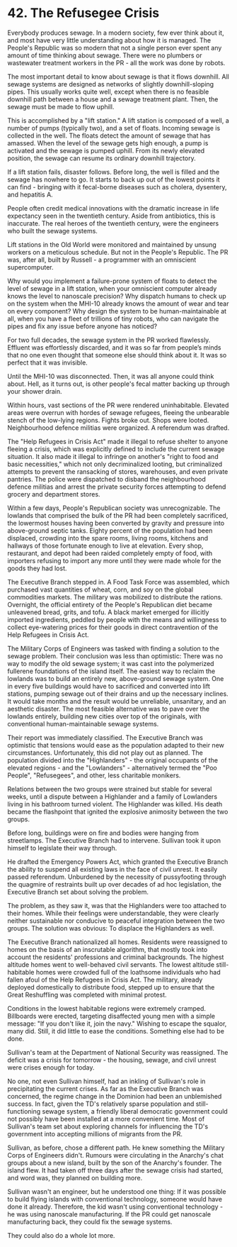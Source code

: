 # 42. The Refusegee Crisis

Everybody produces sewage. In a modern society, few ever think about it, and most have very little understanding about how it is managed. The People's Republic was so modern that not a single person ever spent any amount of time thinking about sewage. There were no plumbers or wastewater treatment workers in the PR - all the work was done by robots.

The most important detail to know about sewage is that it flows downhill. All sewage systems are designed as networks of slightly downhill-sloping pipes. This usually works quite well, except when there is no feasible downhill path between a house and a sewage treatment plant. Then, the sewage must be made to flow uphill. 

This is accomplished by a "lift station." A lift station is composed of a well, a number of pumps (typically two), and a set of floats. Incoming sewage is collected in the well. The floats detect the amount of sewage that has amassed. When the level of the sewage gets high enough, a pump is activated and the sewage is pumped uphill. From its newly elevated position, the sewage can resume its ordinary downhill trajectory.

If a lift station fails, disaster follows. Before long, the well is filled and the sewage has nowhere to go. It starts to back up out of the lowest points it can find - bringing with it fecal-borne diseases such as cholera, dysentery, and hepatitis A.

People often credit medical innovations with the dramatic increase in life expectancy seen in the twentieth century. Aside from antibiotics, this is inaccurate. The real heroes of the twentieth century, were the engineers who built the sewage systems.

Lift stations in the Old World were monitored and maintained by unsung workers on a meticulous schedule. But not in the People's Republic. The PR was, after all, built by Russell - a programmer with an omniscient supercomputer.

Why would you implement a failure-prone system of floats to detect the level of sewage in a lift station, when your omniscient computer already knows the level to nanoscale precision? Why dispatch humans to check up on the system when the MHI-10 already knows the amount of wear and tear on every component? Why design the system to be human-maintainable at all, when you have a fleet of trillions of tiny robots, who can navigate the pipes and fix any issue before anyone has noticed?

For two full decades, the sewage system in the PR worked flawlessly. Effluent was effortlessly discarded, and it was so far from people’s minds that no one even thought that someone else should think about it. It was so perfect that it was invisible.

Until the MHI-10 was disconnected. Then, it was all anyone could think about. Hell, as it turns out, is other people's fecal matter backing up through your shower drain.

Within hours, vast sections of the PR were rendered uninhabitable. Elevated areas were overrun with hordes of sewage refugees, fleeing the unbearable stench of the low-lying regions. Fights broke out. Shops were looted. Neighbourhood defence militias were organized. A referendum was drafted.

The "Help Refugees in Crisis Act" made it illegal to refuse shelter to anyone fleeing a crisis, which was explicitly defined to include the current sewage situation. It also made it illegal to infringe on another's "right to food and basic necessities," which not only decriminalized looting, but criminalized attempts to prevent the ransacking of stores, warehouses, and even private pantries. The police were dispatched to disband the neighbourhood defence militias and arrest the private security forces attempting to defend grocery and department stores.

Within a few days, People's Republican society was unrecognizable. The lowlands that comprised the bulk of the PR had been completely sacrificed, the lowermost houses having been converted by gravity and pressure into above-ground septic tanks. Eighty percent of the population had been displaced, crowding into the spare rooms, living rooms, kitchens and hallways of those fortunate enough to live at elevation. Every shop, restaurant, and depot had been raided completely empty of food, with importers refusing to import any more until they were made whole for the goods they had lost.

The Executive Branch stepped in. A Food Task Force was assembled, which purchased vast quantities of wheat, corn, and soy on the global commodities markets. The military was mobilized to distribute the rations. Overnight, the official entirety of the People's Republican diet became unleavened bread, grits, and tofu. A black market emerged for illicitly imported ingredients, peddled by people with the means and willingness to collect eye-watering prices for their goods in direct contravention of the Help Refugees in Crisis Act.

The Military Corps of Engineers was tasked with finding a solution to the sewage problem. Their conclusion was less than optimistic: There was no way to modify the old sewage system; it was cast into the polymerized fullerene foundations of the island itself. The easiest way to reclaim the lowlands was to build an entirely new, above-ground sewage system. One in every five buildings would have to sacrificed and converted into lift stations, pumping sewage out of their drains and up the necessary inclines. It would take months and the result would be unreliable, unsanitary, and an aesthetic disaster. The most feasible alternative was to pave over the lowlands entirely, building new cities over top of the originals, with conventional human-maintainable sewage systems.

Their report was immediately classified. The Executive Branch was optimistic that tensions would ease as the population adapted to their new circumstances. Unfortunately, this did not play out as planned. The population divided into the "Highlanders" - the original occupants of the elevated regions - and the "Lowlanders" - alternatively termed the "Poo People", "Refusegees", and other, less charitable monikers.

Relations between the two groups were strained but stable for several weeks, until a dispute between a Highlander and a family of Lowlanders living in his bathroom turned violent. The Highlander was killed. His death became the flashpoint that ignited the explosive animosity between the two groups. 

Before long, buildings were on fire and bodies were hanging from streetlamps. The Executive Branch had to intervene. Sullivan took it upon himself to legislate their way through.

He drafted the Emergency Powers Act, which granted the Executive Branch the ability to suspend all existing laws in the face of civil unrest. It easily passed referendum. Unburdened by the necessity of pussyfooting through the quagmire of restraints built up over decades of ad hoc legislation, the Executive Branch set about solving the problem.

The problem, as they saw it, was that the Highlanders were too attached to their homes. While their feelings were understandable, they were clearly neither sustainable nor conducive to peaceful integration between the two groups. The solution was obvious: To displace the Highlanders as well.

The Executive Branch nationalized all homes. Residents were reassigned to homes on the basis of an inscrutable algorithm, that mostly took into account the residents' professions and criminal backgrounds. The highest altitude homes went to well-behaved civil servants. The lowest altitude still-habitable homes were crowded full of the loathsome individuals who had fallen afoul of the Help Refugees in Crisis Act. The military, already deployed domestically to distribute food, stepped up to ensure that the Great Reshuffling was completed with minimal protest.

Conditions in the lowest habitable regions were extremely cramped. Billboards were erected, targeting disaffected young men with a simple message: "If you don't like it, join the navy." Wishing to escape the squalor, many did. Still, it did little to ease the conditions. Something else had to be done.

Sullivan's team at the Department of National Security was reassigned. The deficit was a crisis for tomorrow - the housing, sewage, and civil unrest were crises enough for today.

No one, not even Sullivan himself, had an inkling of Sullivan's role in precipitating the current crises. As far as the Executive Branch was concerned, the regime change in the Dominion had been an unblemished success. In fact, given the TD's relatively sparse population and still-functioning sewage system, a friendly liberal democratic government could not possibly have been installed at a more convenient time. Most of Sullivan's team set about exploring channels for influencing the TD's government into accepting millions of migrants from the PR.

Sullivan, as before, chose a different path. He knew something the Military Corps of Engineers didn't. Rumours were circulating in the Anarchy's chat groups about a new island, built by the son of the Anarchy's founder. The island flew. It had taken off three days after the sewage crisis had started, and word was, they planned on building more.

Sullivan wasn't an engineer, but he understood one thing: If it was possible to build flying islands with conventional technology, someone would have done it already. Therefore, the kid wasn't using conventional technology - he was using nanoscale manufacturing. If the PR could get nanoscale manufacturing back, they could fix the sewage systems.

They could also do a whole lot more.
